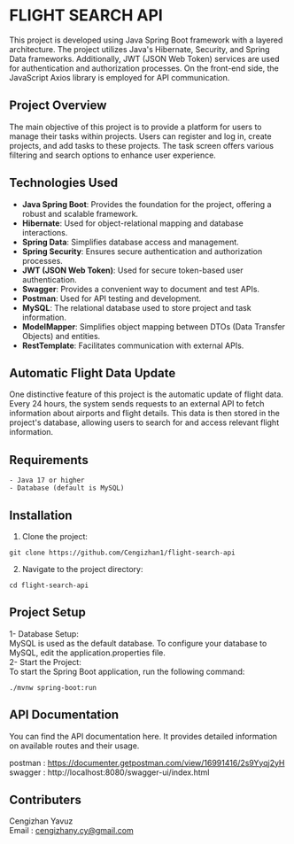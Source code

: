 # FLIGHT SEARCH API

This project is developed using Java Spring Boot framework with a layered architecture. The project utilizes Java's Hibernate, Security, and Spring Data frameworks. Additionally, JWT (JSON Web Token) services are used for authentication and authorization processes. On the front-end side, the JavaScript Axios library is employed for API communication.

## Project Overview

The main objective of this project is to provide a platform for users to manage their tasks within projects. Users can register and log in, create projects, and add tasks to these projects. The task screen offers various filtering and search options to enhance user experience.

## Technologies Used

* **Java Spring Boot**: Provides the foundation for the project, offering a robust and scalable framework.
* **Hibernate**: Used for object-relational mapping and database interactions.
* **Spring Data**: Simplifies database access and management.
* **Spring Security**: Ensures secure authentication and authorization processes.
* **JWT (JSON Web Token)**: Used for secure token-based user authentication.
* **Swagger**: Provides a convenient way to document and test APIs.
* **Postman**: Used for API testing and development.
* **MySQL**: The relational database used to store project and task information.
* **ModelMapper**: Simplifies object mapping between DTOs (Data Transfer Objects) and entities.
* **RestTemplate**: Facilitates communication with external APIs.

## Automatic Flight Data Update

One distinctive feature of this project is the automatic update of flight data. Every 24 hours, the system sends requests to an external API to fetch information about airports and flight details. This data is then stored in the project's database, allowing users to search for and access relevant flight information.

## Requirements
```
- Java 17 or higher
- Database (default is MySQL)
```


## Installation
1. Clone the project:

```
git clone https://github.com/Cengizhan1/flight-search-api
``` 

2. Navigate to the project directory:

```
cd flight-search-api
``` 

## Project Setup
1- Database Setup: \
MySQL is used as the default database. To configure your database to MySQL, edit the application.properties file. \
2- Start the Project: \
To start the Spring Boot application, run the following command:
```
./mvnw spring-boot:run
``` 

## API Documentation
You can find the API documentation here.
It provides detailed information on available routes and their usage.

postman : https://documenter.getpostman.com/view/16991416/2s9Yyqj2yH \
swagger : http://localhost:8080/swagger-ui/index.html

## Contributers
Cengizhan Yavuz \
Email : cengizhany.cy@gmail.com
